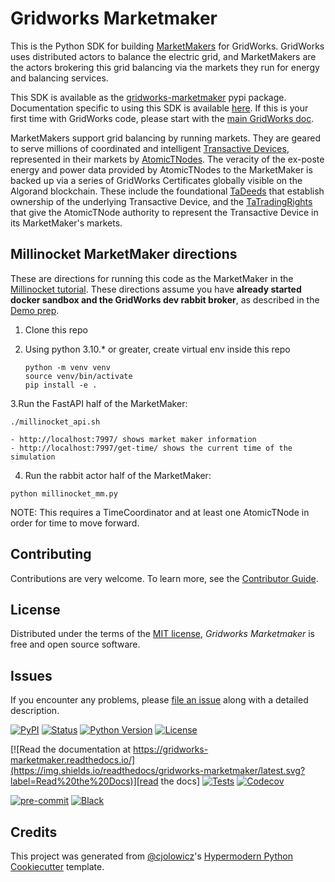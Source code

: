 # Gridworks Marketmaker

This is the Python SDK for building
[MarketMakers](https://gridworks.readthedocs.io/en/latest/market-maker.html) for GridWorks. GridWorks uses distributed actors to balance the electric grid, and MarketMakers are the actors brokering this grid balancing via the markets they run for energy and balancing services.

This SDK is available as the [gridworks-marketmaker](https://pypi.org/project/gridworks-marketmaker/) pypi package. Documentation
specific to using this SDK is available [here](https://gridworks-marketmaker.readthedocs.io/). If this is your first time
with GridWorks code, please start with the [main GridWorks doc](https://gridworks.readthedocs.io/).

MarketMakers support grid balancing by running markets. They are geared to serve millions of coordinated and intelligent
[Transactive Devices](https://gridworks.readthedocs.io/en/latest/transactive-device.html), represented in their
markets by [AtomicTNodes](https://gridworks.readthedocs.io/en/latest/atomic-t-node.html). The veracity of the
ex-poste energy and power data provided by AtomicTNodes to the MarketMaker is backed up via a series of GridWorks Certificates
globally visible on the Algorand blockchain. These include the foundational
[TaDeeds](https://gridworks.readthedocs.io/en/latest/ta-deed.html) that establish ownership of the underlying
Transactive Device, and the [TaTradingRights](https://gridworks.readthedocs.io/en/latest/ta-trading-rights.html) that
give the AtomicTNode authority to represent the Transactive Device in its MarketMaker's markets.

## Millinocket MarketMaker directions

These are directions for running this code as the MarketMaker in the [Millinocket tutorial](https://gridworks.readthedocs.io/en/latest/millinocket-tutorial.html). These directions assume you have **already started docker sandbox and the GridWorks dev rabbit broker**, as described in the [Demo prep](https://gridworks.readthedocs.io/en/latest/millinocket-tutorial.html#demo-prep).

1. Clone this repo

2. Using python 3.10.\* or greater, create virtual env inside this repo

   ```
   python -m venv venv
   source venv/bin/activate
   pip install -e .
   ```

3.Run the FastAPI half of the MarketMaker:

```
./millinocket_api.sh
```

    - http://localhost:7997/ shows market maker information
    - http://localhost:7997/get-time/ shows the current time of the simulation

4. Run the rabbit actor half of the MarketMaker:

```
python millinocket_mm.py
```

NOTE: This requires a TimeCoordinator and at least one AtomicTNode in order
for time to move forward.

## Contributing

Contributions are very welcome.
To learn more, see the [Contributor Guide].

## License

Distributed under the terms of the [MIT license][license],
_Gridworks Marketmaker_ is free and open source software.

## Issues

If you encounter any problems,
please [file an issue] along with a detailed description.

[![PyPI](https://img.shields.io/pypi/v/gridworks-marketmaker.svg)][pypi_]
[![Status](https://img.shields.io/pypi/status/gridworks-marketmaker.svg)][status]
[![Python Version](https://img.shields.io/pypi/pyversions/gridworks-marketmaker)][python version]
[![License](https://img.shields.io/pypi/l/gridworks-marketmaker)][license]

[![Read the documentation at https://gridworks-marketmaker.readthedocs.io/](https://img.shields.io/readthedocs/gridworks-marketmaker/latest.svg?label=Read%20the%20Docs)][read the docs]
[![Tests](https://github.com/thegridelectric/gridworks-marketmaker/workflows/Tests/badge.svg)][tests]
[![Codecov](https://codecov.io/gh/thegridelectric/gridworks-marketmaker/branch/main/graph/badge.svg)][codecov]

[![pre-commit](https://img.shields.io/badge/pre--commit-enabled-brightgreen?logo=pre-commit&logoColor=white)][pre-commit]
[![Black](https://img.shields.io/badge/code%20style-black-000000.svg)][black]

[pypi_]: https://pypi.org/project/gridworks-marketmaker/
[status]: https://pypi.org/project/gridworks-marketmaker/
[python version]: https://pypi.org/project/gridworks-marketmaker
[read the docs]: https://gridworks-marketmaker.readthedocs.io/
[tests]: https://github.com/thegridelectric/gridworks-marketmaker/actions?workflow=Tests
[codecov]: https://app.codecov.io/gh/thegridelectric/gridworks-marketmaker
[pre-commit]: https://github.com/pre-commit/pre-commit
[black]: https://github.com/psf/black

## Credits

This project was generated from [@cjolowicz]'s [Hypermodern Python Cookiecutter] template.

[@cjolowicz]: https://github.com/cjolowicz
[pypi]: https://pypi.org/
[hypermodern python cookiecutter]: https://github.com/cjolowicz/cookiecutter-hypermodern-python
[file an issue]: https://github.com/thegridelectric/gridworks-marketmaker/issues
[pip]: https://pip.pypa.io/

<!-- github-only -->

[license]: https://github.com/thegridelectric/gridworks-marketmaker/blob/main/LICENSE
[contributor guide]: https://github.com/thegridelectric/gridworks-marketmaker/blob/main/CONTRIBUTING.md
[command-line reference]: https://gridworks-marketmaker.readthedocs.io/en/latest/usage.html
